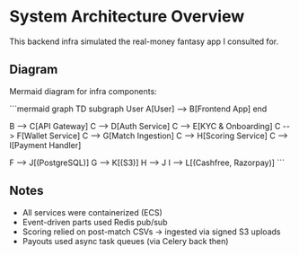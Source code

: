 # System Architecture Overview

This backend infra simulated the real-money fantasy app I consulted for.

## Diagram

Mermaid diagram for infra components:

\`\`\`mermaid
graph TD
  subgraph User
    A[User] --> B[Frontend App]
  end

  B --> C[API Gateway]
  C --> D[Auth Service]
  C --> E[KYC & Onboarding]
  C --> F[Wallet Service]
  C --> G[Match Ingestion]
  C --> H[Scoring Service]
  C --> I[Payment Handler]

  F --> J[(PostgreSQL)]
  G --> K[(S3)]
  H --> J
  I --> L[(Cashfree, Razorpay)]
\`\`\`

## Notes

- All services were containerized (ECS)
- Event-driven parts used Redis pub/sub
- Scoring relied on post-match CSVs → ingested via signed S3 uploads
- Payouts used async task queues (via Celery back then)
